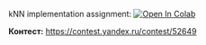 kNN implementation assignment:
[![Open In Colab](https://colab.research.google.com/assets/colab-badge.svg)](https://colab.research.google.com/github/girafe-ai/ml-course/blob/23s_dd_ml/homeworks/hw01_knn/knn_assignment_0_01.ipynb)

__Контест:__ https://contest.yandex.ru/contest/52649